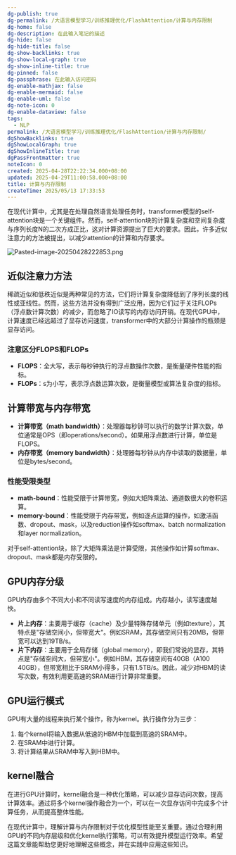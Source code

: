 ```yaml
---
dg-publish: true
dg-permalink: /大语言模型学习/训练推理优化/FlashAttention/计算与内存限制
dg-home: false
dg-description: 在此输入笔记的描述
dg-hide: false
dg-hide-title: false
dg-show-backlinks: true
dg-show-local-graph: true
dg-show-inline-title: true
dg-pinned: false
dg-passphrase: 在此输入访问密码
dg-enable-mathjax: false
dg-enable-mermaid: false
dg-enable-uml: false
dg-note-icon: 0
dg-enable-dataview: false
tags:
  - NLP
permalink: /大语言模型学习/训练推理优化/FlashAttention/计算与内存限制/
dgShowBacklinks: true
dgShowLocalGraph: true
dgShowInlineTitle: true
dgPassFrontmatter: true
noteIcon: 0
created: 2025-04-28T22:22:34.000+08:00
updated: 2025-04-29T11:00:58.000+08:00
title: 计算与内存限制
createTime: 2025/05/13 17:33:53
---
```




在现代计算中，尤其是在处理自然语言处理任务时，transformer模型的self-attention块是一个关键组件。然而，self-attention块的计算复杂度和空间复杂度与序列长度N的二次方成正比，这对计算资源提出了巨大的要求。因此，许多近似注意力的方法被提出，以减少attention的计算和内存要求。

![Pasted-image-20250428222853.png](../../.vuepress/public/img/user/附件/Pasted-image-20250428222853.png)



## 近似注意力方法
稀疏近似和低秩近似是两种常见的方法，它们将计算复杂度降低到了序列长度的线性或亚线性。然而，这些方法并没有得到广泛应用，因为它们过于关注FLOPs（浮点数计算次数）的减少，而忽略了IO读写的内存访问开销。在现代GPU中，计算速度已经远超过了显存访问速度，transformer中的大部分计算操作的瓶颈是显存访问。

### 注意区分FLOPS和FLOPs
- **FLOPS**：全大写，表示每秒钟执行的浮点数操作次数，是衡量硬件性能的指标。
- **FLOPs**：s为小写，表示浮点数运算次数，是衡量模型或算法复杂度的指标。



## 计算带宽与内存带宽
- **计算带宽（math bandwidth）**：处理器每秒钟可以执行的数学计算次数，单位通常是OPS（即operations/second）。如果用浮点数进行计算，单位是FLOPS。
- **内存带宽（memory bandwidth）**：处理器每秒钟从内存中读取的数据量，单位是bytes/second。

### 性能受限类型
- **math-bound**：性能受限于计算带宽，例如大矩阵乘法、通道数很大的卷积运算。
- **memory-bound**：性能受限于内存带宽，例如逐点运算的操作，如激活函数、dropout、mask，以及reduction操作如softmax、batch normalization和layer normalization。

对于self-attention块，除了大矩阵乘法是计算受限，其他操作如计算softmax、dropout、mask都是内存受限的。



## GPU内存分级
GPU内存由多个不同大小和不同读写速度的内存组成。内存越小，读写速度越快。

- **片上内存**：主要用于缓存（cache）及少量特殊存储单元（例如texture），其特点是"存储空间小，但带宽大"。例如SRAM，其存储空间只有20MB，但带宽可以达到19TB/s。
- **片下内存**：主要用于全局存储（global memory），即我们常说的显存，其特点是"存储空间大，但带宽小"。例如HBM，其存储空间有40GB（A100 40GB），但带宽相比于SRAM小得多，只有1.5TB/s。因此，减少对HBM的读写次数，有效利用更高速的SRAM进行计算非常重要。



## GPU运行模式
GPU有大量的线程来执行某个操作，称为kernel。执行操作分为三步：

1. 每个kernel将输入数据从低速的HBM中加载到高速的SRAM中。
2. 在SRAM中进行计算。
3. 将计算结果从SRAM中写入到HBM中。



## kernel融合
在进行GPU计算时，kernel融合是一种优化策略，可以减少显存访问次数，提高计算效率。通过将多个kernel操作融合为一个，可以在一次显存访问中完成多个计算任务，从而提高整体性能。

在现代计算中，理解计算与内存限制对于优化模型性能至关重要。通过合理利用GPU的不同内存层级和优化kernel执行策略，可以有效提升模型运行效率。希望这篇文章能帮助您更好地理解这些概念，并在实践中应用这些知识。

